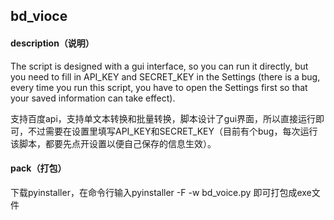 ## bd_vioce

#### description（说明）

The script is designed with a gui interface, so you can run it directly, but you need to fill in API_KEY and SECRET_KEY in the Settings (there is a bug, every time you run this script, you have to open the Settings first so that your saved information can take effect).

支持百度api，支持单文本转换和批量转换，脚本设计了gui界面，所以直接运行即可，不过需要在设置里填写API_KEY和SECRET_KEY（目前有个bug，每次运行该脚本，都要先点开设置以便自己保存的信息生效）。

#### pack（打包）

下载pyinstaller，在命令行输入pyinstaller -F -w bd_voice.py 即可打包成exe文件
